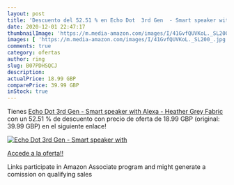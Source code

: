 ```yaml
---
layout: post
title: 'Descuento del 52.51 % en Echo Dot  3rd Gen  - Smart speaker with '
date: 2020-12-01 22:47:17
thumbnailImage: 'https://m.media-amazon.com/images/I/41GvfQUVKoL._SL200_.jpg'
images: [ 'https://m.media-amazon.com/images/I/41GvfQUVKoL._SL200_.jpg' ]
comments: true
category: ofertas
author: ring
slug: B07PDHSQCJ
description:
actualPrice: 18.99 GBP
comparePrice: 39.99 GBP
inStock: true
---
```


Tienes [Echo Dot  3rd Gen  - Smart speaker with Alexa - Heather Grey Fabric](https://www.amazon.co.uk/dp/B07PDHSQCJ/?tag=tolees0a-21) con un 52.51 % de descuento con precio de oferta de 18.99 GBP (original: 39.99 GBP) en el siguiente enlace!

[![Echo Dot  3rd Gen  - Smart speaker with ](https://m.media-amazon.com/images/I/41GvfQUVKoL._SL200_.jpg)](https://www.amazon.co.uk/dp/B07PDHSQCJ/?tag=tolees0a-21)

[Accede a la oferta!!](https://www.amazon.co.uk/dp/B07PDHSQCJ/?tag=tolees0a-21)

Links participate in Amazon Associate program and might generate a comission on qualifying sales


